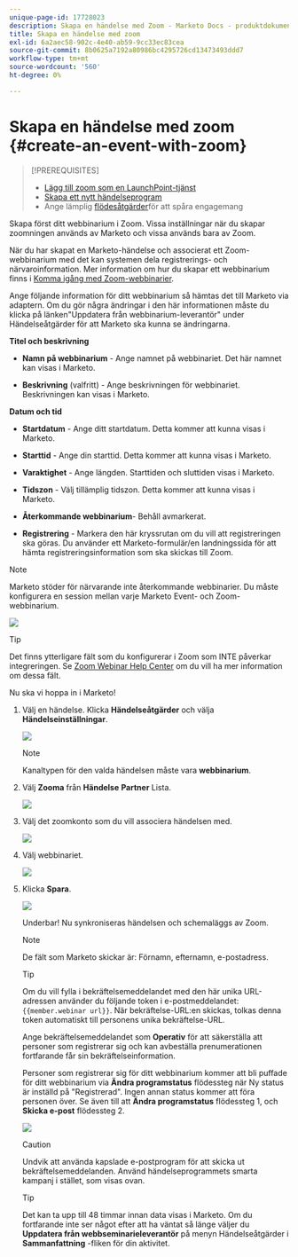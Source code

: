 ```yaml
---
unique-page-id: 17728023
description: Skapa en händelse med Zoom - Marketo Docs - produktdokumentation
title: Skapa en händelse med zoom
exl-id: 6a2aec58-902c-4e40-ab59-9cc33ec83cea
source-git-commit: 8b0625a7192a80986bc4295726cd13473493ddd7
workflow-type: tm+mt
source-wordcount: '560'
ht-degree: 0%

---
```


# Skapa en händelse med zoom {#create-an-event-with-zoom}

>[!PREREQUISITES]
>
>* [Lägg till zoom som en LaunchPoint-tjänst](/help/marketo/product-docs/administration/additional-integrations/add-zoom-as-a-launchpoint-service.md)
>* [Skapa ett nytt händelseprogram](/help/marketo/product-docs/demand-generation/events/understanding-events/create-a-new-event-program.md)
>* Ange lämplig [flödesåtgärder](/help/marketo/product-docs/core-marketo-concepts/smart-campaigns/flow-actions/add-a-flow-step-to-a-smart-campaign.md)för att spåra engagemang


Skapa först ditt webbinarium i Zoom. Vissa inställningar när du skapar zoomningen används av Marketo och vissa används bara av Zoom.

När du har skapat en Marketo-händelse och associerat ett Zoom-webbinarium med det kan systemen dela registrerings- och närvaroinformation. Mer information om hur du skapar ett webbinarium finns i  [Komma igång med Zoom-webbinarier](https://support.zoom.us/hc/en-us/articles/200917029-Getting-Started-With-Webinar).

Ange följande information för ditt webbinarium så hämtas det till Marketo via adaptern. Om du gör några ändringar i den här informationen måste du klicka på länken&quot;Uppdatera från webbinarium-leverantör&quot; under Händelseåtgärder för att Marketo ska kunna se ändringarna.

**Titel och beskrivning**

* **Namn på webbinarium** - Ange namnet på webbinariet. Det här namnet kan visas i Marketo.

* **Beskrivning** (valfritt) - Ange beskrivningen för webbinariet. Beskrivningen kan visas i Marketo.

**Datum och tid**

* **Startdatum** - Ange ditt startdatum. Detta kommer att kunna visas i Marketo.

* **Starttid** - Ange din starttid. Detta kommer att kunna visas i Marketo.

* **Varaktighet** - Ange längden. Starttiden och sluttiden visas i Marketo.

* **Tidszon** - Välj tillämplig tidszon. Detta kommer att kunna visas i Marketo.

* **Återkommande webbinarium**- Behåll avmarkerat.

* **Registrering** - Markera den här kryssrutan om du vill att registreringen ska göras. Du använder ett Marketo-formulär/en landningssida för att hämta registreringsinformation som ska skickas till Zoom.

>[!NOTE]
>
>Marketo stöder för närvarande inte återkommande webbinarier. Du måste konfigurera en session mellan varje Marketo Event- och Zoom-webbinarium.

![](assets/overview2.png)

>[!TIP]
>
>Det finns ytterligare fält som du konfigurerar i Zoom som INTE påverkar integreringen. Se [Zoom Webinar Help Center](https://support.zoom.us/hc/en-us/sections/200324965-Video-Webinar) om du vill ha mer information om dessa fält.

Nu ska vi hoppa in i Marketo!

1. Välj en händelse. Klicka **Händelseåtgärder** och välja **Händelseinställningar**.

   ![](assets/image2015-5-14-14-3a53-3a10-1.png)

   >[!NOTE]
   >
   >Kanaltypen för den valda händelsen måste vara **webbinarium**.

1. Välj **Zooma** från **Händelse** **Partner** Lista.

   ![](assets/eventsettings1.png)

1. Välj det zoomkonto som du vill associera händelsen med.

   ![](assets/selectaccount.png)

1. Välj webbinariet.

   ![](assets/selectevent.png)

1. Klicka **Spara**.

   ![](assets/eventsettingssave.png)

   Underbar! Nu synkroniseras händelsen och schemaläggs av Zoom.

   >[!NOTE]
   >
   >De fält som Marketo skickar är: Förnamn, efternamn, e-postadress.

   >[!TIP]
   >
   >Om du vill fylla i bekräftelsemeddelandet med den här unika URL-adressen använder du följande token i e-postmeddelandet: `{{member.webinar url}}`. När bekräftelse-URL:en skickas, tolkas denna token automatiskt till personens unika bekräftelse-URL.
   >
   >Ange bekräftelsemeddelandet som **Operativ** för att säkerställa att personer som registrerar sig och kan avbeställa prenumerationen fortfarande får sin bekräftelseinformation.

   Personer som registrerar sig för ditt webbinarium kommer att bli puffade för ditt webbinarium via **Ändra programstatus** flödessteg när Ny status är inställd på &quot;Registrerad&quot;. Ingen annan status kommer att föra personen över. Se även till att **Ändra programstatus** flödessteg 1, och **Skicka e-post** flödessteg 2.

   ![](assets/goto-webinar-1.png)

   >[!CAUTION]
   >
   >Undvik att använda kapslade e-postprogram för att skicka ut bekräftelsemeddelanden. Använd händelseprogrammets smarta kampanj i stället, som visas ovan.

   >[!TIP]
   >
   >Det kan ta upp till 48 timmar innan data visas i Marketo. Om du fortfarande inte ser något efter att ha väntat så länge väljer du **Uppdatera från webbseminarieleverantör** på menyn Händelseåtgärder i **Sammanfattning** -fliken för din aktivitet.
